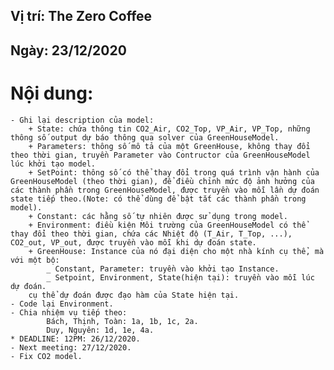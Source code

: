 ## Vị trí: The Zero Coffee
## Ngày: 23/12/2020

# Nội dung:
    - Ghi lại description của model:  
        + State: chứa thông tin CO2_Air, CO2_Top, VP_Air, VP_Top, những thông số output dự báo thông qua solver của GreenHouseModel.  
        + Parameters: thông số mô tả của một GreenHouse, không thay đổi theo thời gian, truyền Parameter vào Contructor của GreenHouseModel lúc khởi tạo model.  
        + SetPoint: thông số có thể thay đổi trong quá trình vận hành của GreenHouseModel (theo thời gian), để điều chỉnh mức độ ảnh hưởng của các thành phần trong GreenHouseModel, được truyền vào mỗi lần dự đoán state tiếp theo.(Note: có thể dùng để bật tắt các thành phần trong model).  
        + Constant: các hằng số tự nhiên được sử dụng trong model.  
        + Environment: điều kiện Môi trường của GreenHouseModel có thể thay đổi theo thời gian, chứa các Nhiệt độ (T_Air, T_Top, ...), CO2_out, VP_out, được truyền vào mỗi khi dự đoán state.  
        + GreenHouse: Instance của nó đại diện cho một nhà kính cụ thể, mà với một bộ:  
            _ Constant, Parameter: truyền vào khởi tạo Instance.  
            _ Setpoint, Environment, State(hiện tại): truyền vào mỗi lúc dự đoán.  
        cụ thể dự đoán được đạo hàm của State hiện tại.  
    - Code lại Environment.  
    - Chia nhiệm vụ tiếp theo:  
            Bách, Thịnh, Toàn: 1a, 1b, 1c, 2a.  
            Duy, Nguyên: 1d, 1e, 4a.  
    * DEADLINE: 12PM: 26/12/2020.  
    - Next meeting: 27/12/2020.  
    - Fix CO2 model.  
